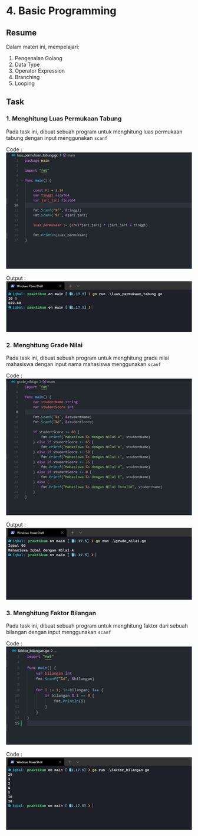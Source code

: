 # 4. Basic Programming

## Resume
Dalam materi ini, mempelajari:
1. Pengenalan Golang
2. Data Type
3. Operator Expression
4. Branching
5. Looping

## Task
### 1. Menghitung Luas Permukaan Tabung
Pada task ini, dibuat sebuah program untuk menghitung luas permukaan tabung dengan input menggunakan `scanf`  

Code :  
![luas-permukaan](./screenshots/luas_permukaan_tabung_code.jpg)  

Output :  
![luas-permukaan](./screenshots/luas_permukaan_tabung_hasil.jpg)  

### 2. Menghitung Grade Nilai
Pada task ini, dibuat sebuah program untuk menghitung grade nilai mahasiswa dengan input nama mahasiswa menggunakan `scanf`  

Code :  
![grade-nilai](./screenshots/grade_nilai_code.jpg) 

Output :  
![grade-nilai](./screenshots/grade_nilai_hasil.jpg)  

### 3. Menghitung Faktor Bilangan
Pada task ini, dibuat sebuah program untuk menghitung faktor dari sebuah bilangan dengan input menggunakan `scanf`  

Code :  
![faktor](./screenshots/faktor_bilangan_code.jpg) 

Code :  
![faktor](./screenshots/faktor_bilangan_hasil.jpg) 


